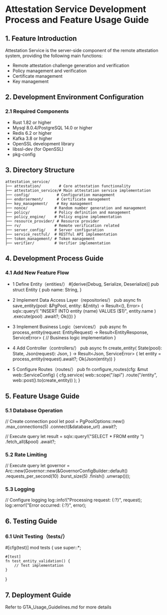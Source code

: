 # Attestation Service Development Process and Feature Usage Guide

## 1. Feature Introduction
Attestation Service is the server-side component of the remote attestation system, providing the following main functions:
- Remote attestation challenge generation and verification
- Policy management and verification
- Certificate management
- Key management

## 2. Development Environment Configuration

### 2.1 Required Components
- Rust 1.82 or higher
- Mysql 8.0.4/PostgreSQL 14.0 or higher
- Redis 6.2 or higher
- Kafka 3.8 or higher
- OpenSSL development library
- libssl-dev (for OpenSSL)
- pkg-config

## 3. Directory Structure
```plaintext
attestation_service/
├── attestation/        # Core attestation functionality
├── attestation_service/# Main attestation service implementation
├── config/            # Configuration management
├── endorserment/      # Certificate management
├── key_management/    # Key management
├── nonce/            # Random number generation and management
├── policy/           # Policy definition and management
├── policy_engine/    # Policy engine implementation
├── resource_provider/ # Resource provider
├── rv/               # Remote verification related
├── server_config/    # Server configuration
├── service_restful/  # RESTful API implementation
├── token_management/ # Token management
├── verifier/         # Verifier implementation
```

## 4. Development Process Guide

### 4.1 Add New Feature Flow
- 1 Define Entity（entities/）
  #[derive(Debug, Serialize, Deserialize)]
  pub struct Entity  {
  pub name: String,
  }

- 2 Implement Data Access Layer（repositories/）
  pub async fn save_entity(pool: &PgPool, entity: &Entity) -> Result<(), Error> {
  sqlx::query!(
  "INSERT INTO entity (name) VALUES ($1)",
  entity.name
  )
  .execute(pool)
  .await?;
  Ok(())
  }

- 3 Implement Business Logic（services/）
  pub async fn process_entity(request: EntityRequest) -> Result<EntityResponse, ServiceError> {
  // Business logic implementation
  }

- 4 Add Controller（controllers/）
  pub async fn create_entity(
  State(pool): State<PgPool>,
  Json(request): Json<EntityRequest>,
  ) -> Result<Json<EntityResponse>, ServiceError> {
  let entity = process_entity(request).await?;
  Ok(Json(entity))
  }
- 5 Configure Routes（routes/）
  pub fn configure_routes(cfg: &mut web::ServiceConfig) {
  cfg.service(
  web::scope("/api")
  .route("/entity", web::post().to(create_entity))
  );
  }

## 5. Feature Usage Guide

### 5.1 Database Operation
// Create connection pool
let pool = PgPoolOptions::new()
.max_connections(5)
.connect(&database_url)
.await?;

// Execute query
let result = sqlx::query!("SELECT * FROM entity ")
.fetch_all(&pool)
.await?;

### 5.2 Rate Limiting
// Execute query
let governor = Arc::new(Governor::new(&GovernorConfigBuilder::default()
.requests_per_second(10)
.burst_size(5)
.finish()
.unwrap()));

### 5.3 Logging
// Configure logging
log::info!("Processing request: {:?}", request);
log::error!("Error occurred: {:?}", error);

## 6. Testing Guide

### 6.1 Unit Testing（tests/）
#[cfg(test)]
mod tests {
use super::*;

    #[test]
    fn test_entity_validation() {
        // Test implementation
    }
}

## 7. Deployment Guide

Refer to GTA_Usage_Guidelines.md for more details